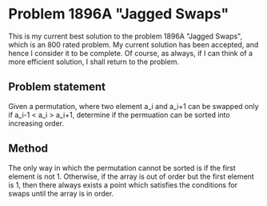 # Problem 1896A "Jagged Swaps"
This is my current best solution to the problem 1896A "Jagged Swaps", which is an 800 rated problem. My current solution has been accepted, and hence I consider it to be complete. Of course, as always, if I can think of a more efficient solution, I shall return to the problem. 

## Problem statement
Given a permutation, where two element a_i and a_i+1 can be swapped only if a_i-1 < a_i > a_i+1, determine if the permuation can be sorted into increasing order.

## Method
The only way in which the permutation cannot be sorted is if the first element is not 1. Otherwise, if the array is out of order but the first element is 1, then there always exists a point which satisfies the conditions for swaps until the array is in order.